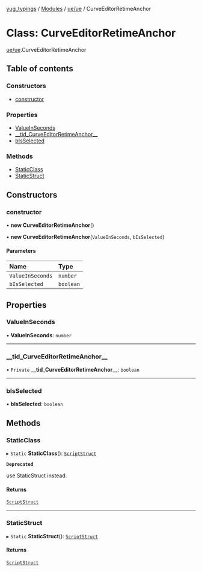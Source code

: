 [yug_typings](../README.md) / [Modules](../modules.md) / [ue/ue](../modules/ue_ue.md) / CurveEditorRetimeAnchor

# Class: CurveEditorRetimeAnchor

[ue/ue](../modules/ue_ue.md).CurveEditorRetimeAnchor

## Table of contents

### Constructors

- [constructor](ue_ue.CurveEditorRetimeAnchor.md#constructor)

### Properties

- [ValueInSeconds](ue_ue.CurveEditorRetimeAnchor.md#valueinseconds)
- [\_\_tid\_CurveEditorRetimeAnchor\_\_](ue_ue.CurveEditorRetimeAnchor.md#__tid_curveeditorretimeanchor__)
- [bIsSelected](ue_ue.CurveEditorRetimeAnchor.md#bisselected)

### Methods

- [StaticClass](ue_ue.CurveEditorRetimeAnchor.md#staticclass)
- [StaticStruct](ue_ue.CurveEditorRetimeAnchor.md#staticstruct)

## Constructors

### constructor

• **new CurveEditorRetimeAnchor**()

• **new CurveEditorRetimeAnchor**(`ValueInSeconds`, `bIsSelected`)

#### Parameters

| Name | Type |
| :------ | :------ |
| `ValueInSeconds` | `number` |
| `bIsSelected` | `boolean` |

## Properties

### ValueInSeconds

• **ValueInSeconds**: `number`

___

### \_\_tid\_CurveEditorRetimeAnchor\_\_

• `Private` **\_\_tid\_CurveEditorRetimeAnchor\_\_**: `boolean`

___

### bIsSelected

• **bIsSelected**: `boolean`

## Methods

### StaticClass

▸ `Static` **StaticClass**(): [`ScriptStruct`](ue_ue.ScriptStruct.md)

**`Deprecated`**

use StaticStruct instead.

#### Returns

[`ScriptStruct`](ue_ue.ScriptStruct.md)

___

### StaticStruct

▸ `Static` **StaticStruct**(): [`ScriptStruct`](ue_ue.ScriptStruct.md)

#### Returns

[`ScriptStruct`](ue_ue.ScriptStruct.md)
